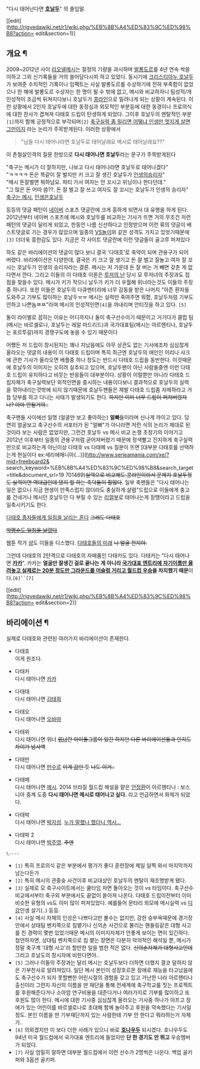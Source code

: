 "다시 태어난다면 **[호날두](%ED%98%B8%EB%82%A0%EB%91%90.md)**" 의 줄임말.

[[edit](http://rigvedawiki.net/r1/wiki.php/%EB%8B%A4%ED%83%9C%ED%98%B8?action=
edit&section=1)]

## 개요 ¶

2009~2012년 사이 [리오넬메시](%EB%A6%AC%EC%98%A4%EB%84%AC%20%EB%A9%94%EC%8B%9C.md)는 절정의 기량을 과시하며
[발롱도르](%EB%B0%9C%EB%A1%B1%EB%8F%84%EB%A5%B4.md)를 4년 연속 싹쓸이하고 그외 신기록들을 거의
쓸어담다시피 하고 있었다. 동시기에 [크리스티아누 호날두](%ED%81%AC%EB%A6%AC%EC%8A%A4%ED%8B%B0%EC%95%84%EB%88%84%20%ED%98%B8%EB%82%A0%EB%91%90.md)가 보여준 수치적인 기록이나 임팩트는 사실 발롱도르를
수상하기에 전혀 부족함이 없었으나 한 해에 발롱도르 수상자는 한 명이 될 수 밖에 없고, 메시와 비교하자니 팀성적/개인성적이 조금씩
뒤쳐지다보니 호날두가 [콩라인](%EC%BD%A9%EB%9D%BC%EC%9D%B8.md)으로 밀려나게 되는 상황이 계속된다. 이런
상황에서 2인자 호날두에 대한 동정심과 외모적인 부분등에 대한 동경이나 프로의식에 대한 찬사가 겹쳐져 다태호 드립이 탄생하게 되었다. 그이후
호날두의 멘탈적인 부분`[1]`까지 함께 긍정적으로 부각되며`[2]` [축구실력 좀 밀리면 어떻냐 인생만 멋지게 살면 그만이지](XX%ED%95%98%EB%A9%B4%20%EC%96%B4%EB%96%A0%EB%83%90%20%EA%B2%BD%EC%A0%9C%EB%A7%8C%20%EC%82%B4%EB%A6%AC%EB%A9%B4%20%EA%B7%B8%EB%A7%8C%EC%9D%B4%EC%A7%80.md) 라는
논리가 주목받게된다. 이러한 상황에서

  

> "님들 다시 태어나라면 호날두로 태어날래요 메시로 태어날래요??"

  
이 촌철살인격의 질문 한방으로 **다시 태어나면 호날두**라는 문구가 주목받게된다

  

"축구는 메시가 더 잘하지만, 나보고 다시 태어나라면 호날두로 태어나겠다"  
"ㅋㅋㅋㅋ 돈은 똑같이 잘 벌지만 키 크고 잘 생긴 호날두가 [인생의승리자](%EC%9D%B8%EC%83%9D%EC%9D%98%20%EC%8A%B9%EB%A6%AC%EC%9E%90.md)"  
"메시 돈잘벌면 뭐하남요. 파티 가서 여자는 안 꼬시고 위닝이나 한다던데."  
"그 많은 돈 어따 씀??. 돈 잘 벌고 잘 쓰고 여자도 잘 꼬시는 호날두가 인생의 승리자"  
[축구는 메시](%EC%96%91%EC%A4%80%ED%98%81.md), [인생은호날두](%EC%9D%B4%ED%98%B8%EC%A4%80.md)  

등등의 댓글 패턴이 [네이버](%EB%84%A4%EC%9D%B4%EB%B2%84.md) 스포츠 댓글란에 크게 흥하게 되면서 대 유행을
하게 된다. 2012년부터 네이버 스포츠에 메시와 호날두를 비교하는 기사가 뜨면 거의 무조건 저런 패턴의 댓글이 달리게 되었고, 한동안 나름
신선하다고 인정받으며 이런 류의 댓글이 베스트댓글로 가는 경우가 많았으며 일종의
[VS놀이](VS%EB%86%80%EC%9D%B4.md)와 같은 성격도 가지고 있엇기때문에`[3]` 더더욱 흥한감도 있다. 지금은 각
사이트 댓글란에 이런 댓글들이 골고루 퍼져있다  

하도 같은 바리에이션의 댓글이 많다 보니 결국 '다태호'로 축약이 되며 관용구가 되어 버렸다. 바리에이션은 다양한데, 결국은 키 크고 잘
생기고 돈 잘 벌고 잘놀고 여자 잘 꼬시는 호날두가 인생의 승리자라는 결론. 메시는 저 가운데 돈 잘 버는 거 빼면 갖춘 게 없다면서 깐다.
그리고 이들의 이 다태호 이론은 [루저의 난](%EB%A3%A8%EC%A0%80%EC%9D%98%20%EB%82%9C.md) 당시 모
루저녀의 주장과도 접점을 찾을수 있다. 메시가 키가 작으니 날두가 키가 더 우월해 위너라는것도 이들의 주장중 하나다. 또한 이들은 호날두의
다큐멘터리에 너무 감동을 받은 나머지 "아픈 환자들 도와주고 기부도 많이하는 호날두ㅠㅠ 메시는 실력만 죽여주면 뭐함, 호날두처럼 기부도
안하고 나쁜놈ㅉㅉ"라며 메시의 인성적인면`[4]`을 까내리며 안티짓을 하고 있다. `[5]`

  

둘이 라이벌로 꼽히는 이유는 어디까지나 둘이 축구선수이기 때문이고 거기다가 클럽 팀(메시는 바르셀로나, 호날두는 레알 마드리드)과
국가대표팀(메시는 아르헨티나, 호날두는 포르투갈)까지 경쟁구도에 놓을 수 있기 때문이다

  

어쨌든 저 드립이 창시된지는 꽤나 지났음에도 아무 상관도 없는 기사에조차 심심찮게 올라오는 댓글의 내용이 이 다태호 드립이며 특히 최근엔
호날두의 애인인 이리나 샤크에 관한 기사가 올라오면 베플중 하나 정도는 반드시 다태호 드립을 동반한다. 이것때문에 호날두의 이미지는 오히려
실추되고 있으며, 호날두팬이 아닌 사람들중엔 이런 다태호 드립이 유치하다고 비웃는 반응들이 대부분이다. 상황이 이럴뿐만 아니라 다태호
드립자체가 축구실력보단 외적인면을 중시하는 내용이다보니 결과적으로 호날두의 실력을 깎아내리는것밖에 되지 않기때문에 호날두팬들은 제발 다태호
드립좀 자제하라고 거듭 당부를 하고 다니는 사태가 발생되기도 한다. <del>하지만 이미 너무 드립이 퍼져버렸자나? 아마
안될거야..</del>

  

축구팬들 사이에선 일명 (얼굴만 보고 좋아하는) **얼빠**들이라며 신나게 까이고 있다. 당연히 얼굴보고 축구선수의 서포터가 된 "얼빠"가
아니라면 저런 식의 논리가 제대로 된 것이라 보는 사람은 없었지만, 그런건 호날두 vs 메시 비교 논쟁 초창기의 이야기고 2012년 이후부터
일종의 관용구처럼 굳어져버렸기 때문에 정색빨고 진지하게 축구실력만으로 비교하는게 아닌이상 다태호 vs 다태메 vs 질문이 뜨면 [대부분
다태호를 선택하는게 현실이다 ex:세리에매니아(...)](http://www.serieamania.com/xe/?mid=freeboard2&
search_keyword=%EB%8B%A4%ED%83%9C%ED%98%B8&search_target=title&document_srl=19
701489)<del>실력으로 비교해도 콩라인이라서 문제지 호날두정도 실력이면 역대급인데 됐지 뭘 하는 축덕들이 훨많다</del>. 일부
축팬들은 "다시 태어나는 일은 없으니 지금 현생이 만족스럽지 않더라도 충실하게 살렴"드립으로 이들에게 충고를 건네거나 메시던 호날두던 다
부릴 수 있는 [리얼부](%EB%A7%8C%EC%88%98%EB%A5%B4.md)로 태어나는게 장땡이라고 드립을 일축시키기도 한다.

  

[다태호 종자들에게 일침을 날리는
혼다](http://ppomppu.co.kr/zboard/view.php?id=soccer&no=86080) <del>그래도
다태호</del>

  

<del>[박명수도 일침을
날렸다](http://cfile226.uf.daum.net/image/12704F47508BDA683ADA6D)</del>

  

웹툰 작가 [샴](%EC%83%B4.md)도 이들을 디스했다. [다태호들의
미래](http://sports.news.nate.com/view/20130109n17618?mid=s1004&isq=4843) <del>니
얼굴 천지야.</del>

  

그런데 다태호의 2탄격으로 다태호의 자매품인 다태카도 있다. 다태카는 "다시 태어나면
**[카카](%EC%B9%B4%EC%B9%B4.md)**". 카카는 **얼굴만 잘생긴 걸로 끝나는 게 아니라 [국가대표 엔트리에 자기이름만 올려놓고 실제로는 20분 정도만 그라운드를 어슬렁 거리고 월드컵 우승](2002%20FIFA%20%EC%9B%94%EB%93%9C%EC%BB%B5%20%ED%95%9C%EA%B5%AD/%EC%9D%BC%EB%B3%B8.md)을 차지했기 때문**이다.`[6]``[7]`

  

[[edit](http://rigvedawiki.net/r1/wiki.php/%EB%8B%A4%ED%83%9C%ED%98%B8?action=
edit&section=2)]

## 바리에이션 ¶

실제로 다태호와 관련된 여러가지 바리에이션이 존재한다.

  

  * 다태호  
이게 원조다.

  * 다태카  
다시 태어나면 [카카](%EC%B9%B4%EC%B9%B4.md)

  * 다태태  
다시 태어나면 [김태희](%EA%B9%80%ED%83%9C%ED%9D%AC.md)

  * 다태오  
다시 태어나면 [오바마](%EB%B2%84%EB%9D%BD%20%ED%9B%84%EC%84%B8%EC%9D%B8%20%EC%98%A4%EB%B0%94%EB%A7%88.md)

  * 다태위  
다시 태어나면 위너 <del>[위너](%EC%9C%84%EB%84%88.md)란 아이돌그룹이 있긴 하지만 다른 바리에이션들과 인지도
차이가 넘사벽</del>

  * 다태만  
다시 태어나면 [만수르](%EB%A7%8C%EC%88%98%EB%A5%B4.md) <del>이게 [갑](%EA%B0%91.md)인
듯</del> <del>나도 이거..</del>

  * 다태메  
다시 태어나면 [메시](%EB%A9%94%EC%8B%9C.md). 2014 브라질 월드컵 해설을 맡은
[안정환](%EC%95%88%EC%A0%95%ED%99%98.md)이 아르헨티나 : 보스니아 중계 도중 **다시 태어나면 메시로
태어나고 싶다.** 라고 언급하면서 화제가 되었다.

  * 다태박  
다시 태어나면 [박지성](%EB%B0%95%EC%A7%80%EC%84%B1.md). [누가 말했나 했더니
역시...](http://www.clien.net/cs2/bbs/board.php?bo_table=park&wr_id=31047427)

  * 다태박 2  
다시 태어나면 [박주영](%EB%B0%95%EC%A3%BC%EC%98%81.md). <del>주멘</del>

`\----`

  * `[1]` 특히 프로의식 같은 부분에서 평가가 좋다 훈련장에 제일 일찍 와서 마지막까지 남는다든가
  * `[2]` 특히 메시의 관중슛 사건이후 비교대상인 호날두의 멘탈이 재조명받게 됐다.
  * `[3]` 실제로 모 축구사이트에서는 쿨타임 차면 돌아오는 것이 vs 타임이다. 축구선수 비교에서부터 축구외 부분에서도 끝없이 쏟아져 나온다. 다태호 드립이전부터 이미 비슷한 유형의 vs도 이미 많이 퍼져있었다. 예를들어 문타리 외모에 메시실력 vs [디강](%EB%94%94%EA%B0%95.md)인생 살기(..) 등등.
  * `[4]` 사실 메시 자체의 인성은 나쁘다고만 볼수는 없지만, 강한 승부욕때문에 경기장 안에서 상태팀 벤치쪽으로 침뱉기나 신의손 사건으로 불리는 핸들링같은 대형 사고를 친 경력이 몇번 있었기때문 메시의 이미지자체가 안좋게 보이는 면이 있긴하다. 첨언하자면, 상대팀 벤치쪽으로 침 뱉는 장면은 다분히 악의적인 해석일 뿐, 메시가 정말 축구계 '대형 사고'라 할만한 일을 범한 적은 없다. <del>신의손자체가 대형사고인데</del> 그리고 호날도의 창시자에 비한다면야..
  * `[5]` 그러나 이들의 주장과는 달리 메시는 호날두보다 더하면 더했지 결코 덜하지 않은 기부천사로 알려져있다. 일단 메시 본인이 성장호르몬 장애로 재능을 타고났음에도 축구선수가 되지 못할뻔한 어린시절의 경험을 갖고 있고 가난한 나라 아르헨티나 출신이라 그런지 자신의 이름을 딴 재단을 통해 전세계에 축구학교를 짓는 프로젝트를 후원해준다거나 소아암 연구비용을 대준다거나 여러가지로 기부를 많이하고 또 후원도 많이 한다. 메시에 대한 기사중 심심찮게 올라오는 기사중 하나가 아프고 장애가 있는 어린이를 바르셀로나로 초대해 함께 놀아주고 후원을 약속했다는 기사일 정도. 본인 이름을 딴 기부재단까지 있는 사람한테 기부 안 한다고 뭐라하는거 자체가..
  * `[6]` 의외겠지만 이 보다 더한 사례가 있으니 바로 **[호나우두](%ED%98%B8%EB%82%98%EC%9A%B0%EB%91%90.md)** 되시겠다. 호나우두도 94년 미국 월드컵에서 국가대표 엔트리에 들었지만 **단 한 경기도 안 뛰고** 우승멤버가 되었다.
  * `[7]` 사실 엄밀히 말하면 대부분 월드컵에서 이런 선수가 2명씩은 나온다. 백업 골키퍼와 3옵션 골키퍼.

